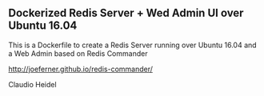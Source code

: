 ## Dockerized Redis Server + Wed Admin UI over Ubuntu 16.04

This is a Dockerfile to create a Redis Server running over Ubuntu 16.04 and a Web Admin based on Redis Commander

http://joeferner.github.io/redis-commander/

Claudio Heidel

